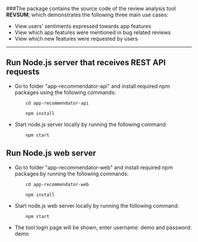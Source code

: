 ###The package contains the source code of the review analysis tool **REVSUM**, which demonstrates the following three main use cases:
- View users’ sentiments expressed towards app features 
- View which app features were mentioned in bug related reviews 
- View which new features were requested by users 

---

## Run Node.js server that receives REST API requests

- Go to folder "app-recommendator-api" and install required npm packages using the following commands:

	```
		cd app-recommendator-api
	```

	```
		npm install
	```

-  Start node.js server locally by running the following command:

	```
		npm start
	```


## Run Node.js web server

- Go to folder "app-recommendator-web" and install required npm packages by running the following commands:

	```
		cd app-recommendator-web
	```

	```
		npm install
	```

- Start node.js web server locally by running the following command:

	```
		npm start
	```

- The tool login page will be shown, enter username: demo and password: demo